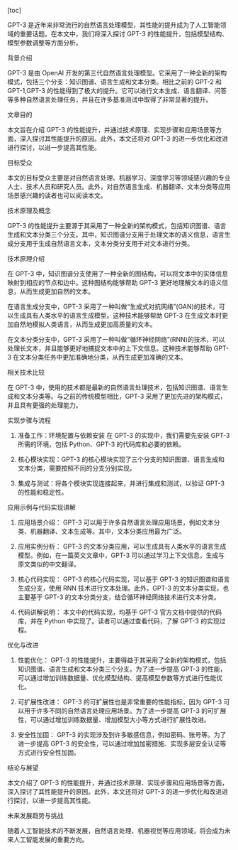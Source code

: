 
[toc]                    
                
                
GPT-3 是近年来非常流行的自然语言处理模型，其性能的提升成为了人工智能领域的重要话题。在本文中，我们将深入探讨 GPT-3 的性能提升，包括模型结构、模型参数调整等方面分析。

背景介绍

GPT-3 是由 OpenAI 开发的第三代自然语言处理模型。它采用了一种全新的架构模式，包括三个分支：知识图谱、语言生成和文本分类。相比之前的 GPT-2 和 GPT-1,GPT-3 的性能得到了极大的提升。它可以进行文本生成、语言翻译、问答等多种自然语言处理任务，并且在许多基准测试中取得了非常显著的提升。

文章目的

本文旨在介绍 GPT-3 的性能提升，并通过技术原理、实现步骤和应用场景等方面，深入探讨其性能提升的原因。此外，本文还将对 GPT-3 的进一步优化和改进进行探讨，以进一步提高其性能。

目标受众

本文的目标受众主要是对自然语言处理、机器学习、深度学习等领域感兴趣的专业人士、技术人员和研究人员。此外，对自然语言生成、机器翻译、文本分类等应用场景感兴趣的读者也可以阅读本文。

技术原理及概念

GPT-3 的性能提升主要源于其采用了一种全新的架构模式，包括知识图谱、语言生成和文本分类三个分支。其中，知识图谱分支用于处理文本的语义信息，语言生成分支用于生成自然语言文本，文本分类分支用于对文本进行分类。

技术原理介绍

在 GPT-3 中，知识图谱分支使用了一种全新的图结构，可以将文本中的实体信息映射到相应的节点和边中。这种图结构能够帮助 GPT-3 更好地理解文本的语义信息，从而生成更加自然的文本。

在语言生成分支中，GPT-3 采用了一种叫做“生成式对抗网络”(GAN)的技术，可以生成具有人类水平的语言生成模型。这种技术能够帮助 GPT-3 在生成文本时更加自然地模拟人类语言，从而生成更加高质量的文本。

在文本分类分支中，GPT-3 采用了一种叫做“循环神经网络”(RNN)的技术，可以处理长文本，并且能够更好地捕捉文本中的上下文信息。这种技术能够帮助 GPT-3 在文本分类任务中更加准确地分类，从而生成更加准确的文本。

相关技术比较

在 GPT-3 中，使用的技术都是最新的自然语言处理技术，包括知识图谱、语言生成和文本分类等。与之前的传统模型相比，GPT-3 采用了更加先进的架构模式，并且具有更强的处理能力。

实现步骤与流程

1. 准备工作：环境配置与依赖安装
   在 GPT-3 的实现中，我们需要先安装 GPT-3 所需的环境，包括 Python、GPT-3 的代码库和必要的依赖。

2. 核心模块实现：GPT-3 的核心模块实现了三个分支的知识图谱、语言生成和文本分类，需要按照不同的分支分别实现。

3. 集成与测试：将各个模块实现连接起来，并进行集成和测试，以验证 GPT-3 的性能和稳定性。

应用示例与代码实现讲解

1. 应用场景介绍：
   GPT-3 可以用于许多自然语言处理应用场景，例如文本分类、机器翻译、文本生成等。其中，文本分类应用最为广泛。

2. 应用实例分析：
   GPT-3 的文本分类应用，可以生成具有人类水平的语言生成模型。例如，在一篇英文文章中，GPT-3 可以通过学习上下文信息，生成与原文类似的中文翻译。

3. 核心代码实现：
   GPT-3 的核心代码实现，可以基于 GPT-3 的知识图谱和语言生成分支，使用 RNN 技术进行文本处理。此外，GPT-3 的文本分类实现，也主要基于 GPT-3 的文本分类分支，结合循环神经网络技术进行文本分类。

4. 代码讲解说明：
   本文中的代码实现，均基于 GPT-3 官方文档中提供的代码库，并在 Python 中实现了。读者可以通过查看代码，了解 GPT-3 的实现过程。

优化与改进

1. 性能优化：
   GPT-3 的性能提升，主要得益于其采用了全新的架构模式，包括知识图谱、语言生成和文本分类三个分支。为了进一步提高 GPT-3 的性能，可以通过增加训练数据量、优化模型结构、提高模型参数等方式进行性能优化。

2. 可扩展性改进：
   GPT-3 的可扩展性也是非常重要的性能指标，因为 GPT-3 可以用于许多不同的自然语言处理应用场景。为了进一步提高 GPT-3 的可扩展性，可以通过增加训练数据量、增加模型大小等方式进行扩展性改进。

3. 安全性加固：
   GPT-3 的实现涉及到许多敏感信息，例如密码、账号等。为了进一步提高 GPT-3 的安全性，可以通过增加加密措施、实现多层安全认证等方式进行安全性加固。

结论与展望

本文介绍了 GPT-3 的性能提升，并通过技术原理、实现步骤和应用场景等方面，深入探讨了其性能提升的原因。此外，本文还将对 GPT-3 的进一步优化和改进进行探讨，以进一步提高其性能。

未来发展趋势与挑战

随着人工智能技术的不断发展，自然语言处理、机器视觉等应用领域，将会成为未来人工智能发展的重要方向。

